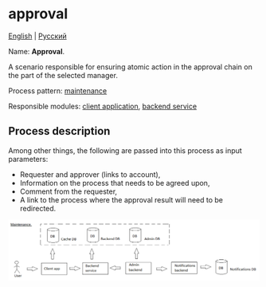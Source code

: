 # approval

[English](approval.md) | [Русский](approval.ru.md)

Name: **Approval**.

A scenario responsible for ensuring atomic action in the approval chain on the part of the selected manager.

Process pattern: [maintenance](../../processpatterns/maintenance.md)

Responsible modules: [client application](../../frontend/managerclient.md), [backend service](../../backend/managerbackend.md)

## Process description

Among other things, the following are passed into this process as input parameters:
- Requester and approver (links to account),
- Information on the process that needs to be agreed upon,
- Comment from the requester,
- A link to the process where the approval result will need to be redirected.

![maintenance_overall](../../img/maintenance_overall.png)
